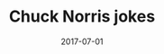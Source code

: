 ---
path: "/projeto/chucknorris-jokes"
category: ["Open-source"]
title: "Chuck Norris jokes"
date: 2017-07-01
online: true
opensource: true
repo: "https://github.com/nandomoreirame/chucknorris-jokes"
image: "./chucknorris-jokes.png"
url: "https://chucknorris-jokes.nandomoreira.me"
description: "O projeto Chuck Norris jokes foi um projeto para aperfeiçoamento das minhas habilidades com ECMAScript 6 e VueJS/Vuex. O código é totalmente Open Source sob licença MIT."
tags: [ "vuejs", "vue", "vuex", "es6", "frontend" ]
---